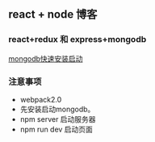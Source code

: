 ## react + node 博客

### react+redux 和 express+mongodb

[mongodb快速安装启动](http://www.runoob.com/mongodb/mongodb-window-install.html)

### 注意事项
- webpack2.0
- 先安装启动mongodb。
- npm server 启动服务器
- npm run dev 启动页面
